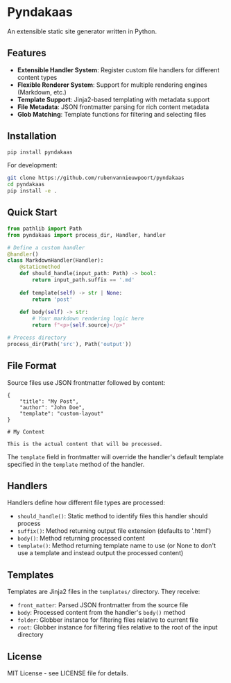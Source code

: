# Pyndakaas

An extensible static site generator written in Python.

## Features

- **Extensible Handler System**: Register custom file handlers for different content types
- **Flexible Renderer System**: Support for multiple rendering engines (Markdown, etc.)
- **Template Support**: Jinja2-based templating with metadata support
- **File Metadata**: JSON frontmatter parsing for rich content metadata
- **Glob Matching**: Template functions for filtering and selecting files

## Installation

```bash
pip install pyndakaas
```

For development:

```bash
git clone https://github.com/rubenvannieuwpoort/pyndakaas
cd pyndakaas
pip install -e .
```

## Quick Start

```python
from pathlib import Path
from pyndakaas import process_dir, Handler, handler

# Define a custom handler
@handler()
class MarkdownHandler(Handler):
    @staticmethod
    def should_handle(input_path: Path) -> bool:
        return input_path.suffix == '.md'
    
    def template(self) -> str | None:
        return 'post'
    
    def body(self) -> str:
        # Your markdown rendering logic here
        return f"<p>{self.source}</p>"

# Process directory
process_dir(Path('src'), Path('output'))
```

## File Format

Source files use JSON frontmatter followed by content:

```
{
    "title": "My Post",
    "author": "John Doe",
    "template": "custom-layout"
}

# My Content

This is the actual content that will be processed.
```

The `template` field in frontmatter will override the handler's default template specified in the `template` method of the handler.

## Handlers

Handlers define how different file types are processed:

- `should_handle()`: Static method to identify files this handler should process
- `suffix()`: Method returning output file extension (defaults to '.html')
- `body()`: Method returning processed content
- `template()`: Method returning template name to use (or None to don't use a template and instead output the processed content)

## Templates

Templates are Jinja2 files in the `templates/` directory. They receive:

- `front_matter`: Parsed JSON frontmatter from the source file  
- `body`: Processed content from the handler's `body()` method
- `folder`: Globber instance for filtering files relative to current file
- `root`: Globber instance for filtering files relative to the root of the input directory

## License

MIT License - see LICENSE file for details.